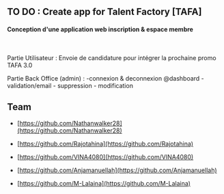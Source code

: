 ## TO DO : Create app for Talent Factory [TAFA]

<h4>Conception d'une application web inscription & espace membre</h4>

</br>

<p>Partie Utilisateur : Envoie de candidature pour intégrer la prochaine promo TAFA 3.0</p>
<p>Partie Back Office (admin) : -connexion & deconnexion @dashboard - validation/email - suppression - modification</p>

## Team

-   [https://github.com/Nathanwalker28](https://github.com/Nathanwalker28)

-   [https://github.com/Rajotahina](https://github.com/Rajotahina)

-   [https://github.com/VINA4080](https://github.com/VINA4080)

-   [https://github.com/Anjamanuellah](https://github.com/Anjamanuellah)

-   [https://github.com/M-Lalaina](https://github.com/M-Lalaina)
